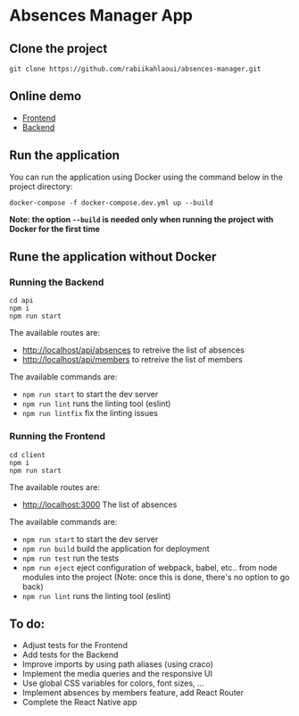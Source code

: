 # Absences Manager App

## Clone the project

```
git clone https://github.com/rabiikahlaoui/absences-manager.git
```

## Online demo
* [Frontend](https://mellow-pika-18912d.netlify.app/)
* [Backend](https://absences-manager.onrender.com/api/absences)

## Run the application

You can run the application using Docker using the command below in the project directory:
```
docker-compose -f docker-compose.dev.yml up --build
```
**Note: the option `--build` is needed only when running the project with Docker for the first time**

## Rune the application without Docker

### Running the Backend
```
cd api
npm i
npm run start
```
The available routes are:
* [http://localhost/api/absences](http://localhost/api/absences) to retreive the list of absences
* [http://localhost/api/members](http://localhost/api/members) to retreive the list of members

The available commands are:
* `npm run start` to start the dev server
* `npm run lint` runs the linting tool (eslint)
* `npm run lintfix` fix the linting issues 

### Running the Frontend
```
cd client
npm i
npm run start
```
The available routes are:
* [http://localhost:3000](http://localhost:3000) The list of absences

The available commands are:
* `npm run start` to start the dev server
* `npm run build` build the application for deployment
* `npm run test` run the tests
* `npm run eject` eject configuration of webpack, babel, etc.. from node modules into the project (Note: once this is done, there's no option to go back)
* `npm run lint` runs the linting tool (eslint)
## To do:
* Adjust tests for the Frontend
* Add tests for the Backend
* Improve imports by using path aliases (using craco)
* Implement the media queries and the responsive UI
* Use global CSS variables for colors, font sizes, ...
* Implement absences by members feature, add React Router
* Complete the React Native app 
